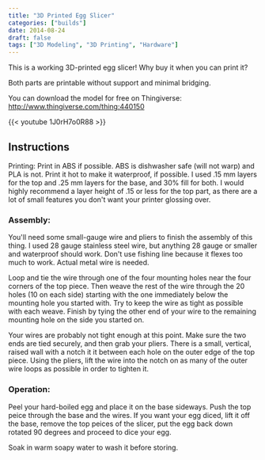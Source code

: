 ```yaml
---
title: "3D Printed Egg Slicer"
categories: ["builds"]
date: 2014-08-24
draft: false
tags: ["3D Modeling", "3D Printing", "Hardware"]
---
```


This is a working 3D-printed egg slicer! Why buy it when you can print it?

Both parts are printable without support and minimal bridging.

You can download the model for free on Thingiverse:
http://www.thingiverse.com/thing:440150

<!--more-->

{{< youtube 1J0rH7o0R88 >}}

## Instructions

Printing:
Print in ABS if possible. ABS is dishwasher safe (will not warp) and PLA is not. Print it hot to make it waterproof, if possible. I used .15 mm layers for the top and .25 mm layers for the base, and 30% fill for both. I would highly recommend a layer height of .15 or less for the top part, as there are a lot of small features you don't want your printer glossing over.

### Assembly:

You'll need some small-gauge wire and pliers to finish the assembly of this thing. I used 28 gauge stainless steel wire, but anything 28 gauge or smaller and waterproof should work. Don't use fishing line because it flexes too much to work. Actual metal wire is needed.

Loop and tie the wire through one of the four mounting holes near the four corners of the top piece. Then weave the rest of the wire through the 20 holes (10 on each side) starting with the one immediately below the mounting hole you started with. Try to keep the wire as tight as possible with each weave. Finish by tying the other end of your wire to the remaining mounting hole on the side you started on.

Your wires are probably not tight enough at this point. Make sure the two ends are tied securely, and then grab your pliers. There is a small, vertical, raised wall with a notch it it between each hole on the outer edge of the top piece. Using the pliers, lift the wire into the notch on as many of the outer wire loops as possible in order to tighten it.

### Operation:

Peel your hard-boiled egg and place it on the base sideways. Push the top peice through the base and the wires. If you want your egg diced, lift it off the base, remove the top peices of the slicer, put the egg back down rotated 90 degrees and proceed to dice your egg.

Soak in warm soapy water to wash it before storing.
